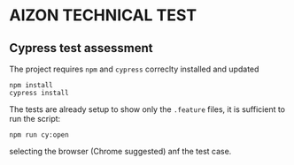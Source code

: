# AIZON TECHNICAL TEST
## Cypress test assessment


The project requires `npm` and `cypress` correclty installed and updated

```
npm install
cypress install
```

The tests are already setup to show only the `.feature` files, it is sufficient to run the script:

```
npm run cy:open
```

selecting the browser (Chrome suggested) anf the test case.
